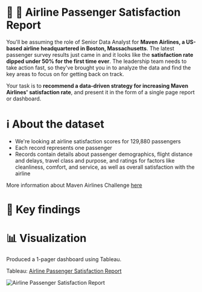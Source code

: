 # :flight_departure: :flight_arrival: Airline Passenger Satisfaction Report	

You'll be assuming the role of Senior Data Analyst for **Maven Airlines, a US-based airline headquartered in Boston, Massachusetts**. The latest passenger survey results just came in and it looks like the **satisfaction rate dipped under 50% for the first time ever**. The leadership team needs to take action fast, so they've brought you in to analyze the data and find the key areas to focus on for getting back on track.

Your task is to **recommend a data-driven strategy for increasing Maven Airlines' satisfaction rate**, and present it in the form of a single page report or dashboard.

# :information_source: About the dataset
- We're looking at airline satisfaction scores for 129,880 passengers
- Each record represents one passenger
- Records contain details about passenger demographics, flight distance and delays, travel class and purpose, and ratings for factors like cleanliness, comfort, and service, as well as overall satisfaction with the airline


More information about Maven Airlines Challenge [here](https://www.mavenanalytics.io/blog/maven-airlines-challenge)

# :bookmark: Key findings


# :bar_chart: Visualization
Produced a 1-pager dashboard using Tableau.

Tableau: [Airline Passenger Satisfaction Report]()

![Airline Passenger Satisfaction Report]()
